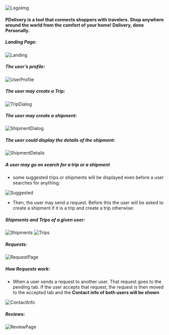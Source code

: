 
![LogoImg](https://github.com/asimokby/PDelivery/blob/master/FrontEnd_ReactJS/src/Imgs/logo-0.png)

#### PDelivery is a tool that connects shoppers with travelers. Shop anywhere around the world from the comfort of your home! Delivery, done Personally.

##### Landing Page: 
![Landing](https://github.com/asimokby/PDelivery/blob/master/screenshots/Screen%20Shot%202020-05-30%20at%2013.43.35.png)

##### The user’s profile:

![UserProfile](https://github.com/asimokby/PDelivery/blob/master/screenshots/Screen%20Shot%202020-05-30%20at%2013.58.02.png)

##### The user may create a Trip:

![TripDialog](https://github.com/asimokby/PDelivery/blob/master/screenshots/Screen%20Shot%202020-05-30%20at%2015.50.49.png)

##### The user may create a shipment:

![ShipmentDialog](https://github.com/asimokby/PDelivery/blob/master/screenshots/Screen%20Shot%202020-05-30%20at%2014.14.34.png)

##### The user could display the details of the shipment:

![ShipmentDetails](https://github.com/asimokby/PDelivery/blob/master/screenshots/Screen%20Shot%202020-05-30%20at%2015.46.13.png)

##### A user may go on search for a trip or a shipment

- some suggested trips or shipments will be displayed even before a user searches for anything:

![Suggested](https://github.com/asimokby/PDelivery/blob/master/screenshots/Screen%20Shot%202020-05-30%20at%2015.55.29.png)


- Then, the user may send a request. Before this the user will be asked to create a shipment if it is a trip and create a trip otherwise:


##### Shipments and Trips of a given user: 

![Shipments](https://github.com/asimokby/PDelivery/blob/master/screenshots/Screen%20Shot%202020-05-30%20at%2015.42.32.png)
![Trips](https://github.com/asimokby/PDelivery/blob/master/screenshots/Screen%20Shot%202020-05-30%20at%2016.06.58.png)


##### Requests: 

![RequestPage](https://github.com/asimokby/PDelivery/blob/master/screenshots/Screen%20Shot%202020-05-30%20at%2016.25.15.png)

##### How Requests work: 
- When a user sends a request to another user. That request goes to the pending tab. If the user accepts that request, the request is then moved to the accepted tab and the **Contact info of both users will be shown**

![ContactInfo](https://github.com/asimokby/PDelivery/blob/master/screenshots/Screen%20Shot%202020-05-30%20at%2016.31.52.png)


##### Reviews:

![ReviewPage](https://github.com/asimokby/PDelivery/blob/master/screenshots/Screen%20Shot%202020-05-30%20at%2016.36.46.png)



